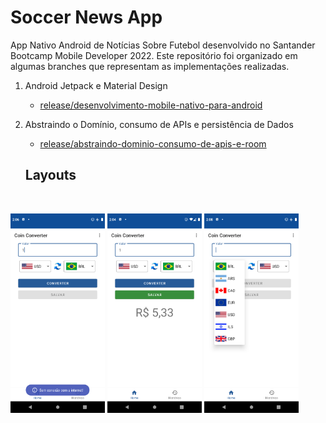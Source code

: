 # Soccer News App
App Nativo Android de Notícias Sobre Futebol desenvolvido no Santander Bootcamp Mobile Developer 2022. Este repositório foi organizado em algumas branches que representam as implementações realizadas.

1. Android Jetpack e Material Design
   - [release/desenvolvimento-mobile-nativo-para-android](https://github.com/waldircavalcanti/soccer-news-app/tree/release/android-jetpack-material-design)

2. Abstraindo o Domínio, consumo de APIs e persistência de Dados
   - [release/abstraindo-dominio-consumo-de-apis-e-room](https://github.com/waldircavalcanti/soccer-news-app/tree/release/abstraindo-dominio-consumo-de-apis-e-room)
   
   ## Layouts
<br>
  <p align="left">

<img alt="no tasks"
            src="https://github.com/waldircavalcanti/coin-converter-carrefour/blob/main/Screenshot_1.png" width="30%"
            title="no tasks">
  <img alt="create task"
            src="https://github.com/waldircavalcanti/coin-converter-carrefour/blob/main/Screenshot_2.png" width="30%"
            title="create task">
  <img alt="all tasks"
            src="https://github.com/waldircavalcanti/coin-converter-carrefour/blob/main/Screenshot_3.png" width="30%"
            title="all tasks">
    
